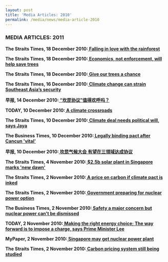 ```yaml
---
layout: post
title: 'Media Articles: 2010'
permalink: /media/news/media-article-2010
---
```


### MEDIA ARTICLES: 2011

**The Straits Times, 18 December 2010:[<a href="https://wildsingaporenews.blogspot.com/2010/12/falling-in-love-with-rainforest.html" target="_blank"> Falling in love with the rainforest</a>](https://wildsingaporenews.blogspot.com/2010/12/falling-in-love-with-rainforest.html)**


**The Straits Times, 18 December 2010:[<a href="https://wildsingaporenews.blogspot.com/2010/12/falling-in-love-with-rainforest.html" target="_blank"> Economics, not enforcement, will help save trees</a>](https://wildsingaporenews.blogspot.com/2010/12/falling-in-love-with-rainforest.html)**


**The Straits Times, 18 December 2010:[<a href="https://wildsingaporenews.blogspot.com/2010/12/falling-in-love-with-rainforest.html" target="_blank"> Give our trees a chance</a>](https://wildsingaporenews.blogspot.com/2010/12/falling-in-love-with-rainforest.html)**


**The Straits Times, 16 December 2010:[<a href="https://www.eco-business.com/news/climate-change-can-strain-southeast-asias-security/" target="_blank"> Climate change can strain Southeast Asia’s security</a>](https://www.eco-business.com/news/climate-change-can-strain-southeast-asias-security/)**


**早报, 14 December 2010:[<a href="http://star.news.sohu.com/20101215/n278305687.shtml" target="_blank"> “坎昆协议”值得欢呼吗？</a>](http://star.news.sohu.com/20101215/n278305687.shtml)**


**TODAY, 10 December 2010:[<a href="https://wildsingaporenews.blogspot.com/2010/12/climate-deal-needs-political-will-says.html" target="_blank"> A climate crossroads</a>](https://wildsingaporenews.blogspot.com/2010/12/climate-deal-needs-political-will-says.html)**


**The Straits Times, 10 December 2010:[<a href="https://wildsingaporenews.blogspot.com/2010/12/climate-deal-needs-political-will-says.html" target="_blank"> Climate deal needs political will, says Jaya</a>](https://wildsingaporenews.blogspot.com/2010/12/climate-deal-needs-political-will-says.html)**


**The Business Times, 10 December 2010:[<a href="https://wildsingaporenews.blogspot.com/2010/12/climate-deal-needs-political-will-says.html" target="_blank"> Legally binding pact after Cancun 'vital'</a>](https://wildsingaporenews.blogspot.com/2010/12/climate-deal-needs-political-will-says.html)**


**早报, 10 December 2010:[<a href="http://www.ccchina.org.cn/Detail.aspx?newsId=25664&TId=58" target="_blank"> 坎昆气候大会 有望在三领域达成协议</a>](http://www.ccchina.org.cn/Detail.aspx?newsId=25664&TId=58)**


**The Straits Times, 4 November 2010:[<a href="https://wildsingaporenews.blogspot.com/2010/11/25b-solar-plant-in-singapore-marks-new.html" target="_blank"> $2.5b solar plant in Singapore marks 'new dawn'</a>](https://wildsingaporenews.blogspot.com/2010/11/25b-solar-plant-in-singapore-marks-new.html)**


**The Straits Times, 2 November 2010:[<a href="https://wildsingaporenews.blogspot.com/2010/11/pm-lee-on-carbon-tax-and-nuclear-power.html" target="_blank"> A price on carbon if climate pact is inked</a>](https://wildsingaporenews.blogspot.com/2010/11/pm-lee-on-carbon-tax-and-nuclear-power.html)**


**The Straits Times, 2 November 2010:[<a href="https://wildsingaporenews.blogspot.com/2010/11/pm-lee-on-carbon-tax-and-nuclear-power.html" target="_blank"> Government preparing for nuclear power option</a>](https://wildsingaporenews.blogspot.com/2010/11/pm-lee-on-carbon-tax-and-nuclear-power.html)**


**The Business Times, 2 November 2010:[<a href="https://wildsingaporenews.blogspot.com/2010/11/pm-lee-on-carbon-tax-and-nuclear-power.html" target="_blank"> Safety a major concern but nuclear power can't be dismissed</a>](https://wildsingaporenews.blogspot.com/2010/11/pm-lee-on-carbon-tax-and-nuclear-power.html)**


**TODAY, 2 November 2010:[<a href="https://wildsingaporenews.blogspot.com/2010/11/pm-lee-on-carbon-tax-and-nuclear-power.html" target="_blank"> Making the right energy choice; The way forward is to impose a charge, says Prime Minister Lee</a>](https://wildsingaporenews.blogspot.com/2010/11/pm-lee-on-carbon-tax-and-nuclear-power.html)**


**MyPaper, 2 November 2010:[<a href="https://www.asiaone.com/News/AsiaOne+News/Singapore/Story/A1Story20101102-245235.html" target="_blank"> Singapore may get nuclear power plant</a>](https://www.asiaone.com/News/AsiaOne+News/Singapore/Story/A1Story20101102-245235.html)**



**The Straits Times, 2 November 2010:[<a href="https://wildsingaporenews.blogspot.com/2010/11/pm-lee-on-carbon-tax-and-nuclear-power.html" target="_blank"> Carbon pricing system still being studied</a>](https://wildsingaporenews.blogspot.com/2010/11/pm-lee-on-carbon-tax-and-nuclear-power.html)**